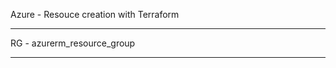 Azure - Resouce creation with Terraform  
_______________________________________________________________________________________________________________________________________________________________________________________________
RG - azurerm_resource_group
_______________________________________________________________________________________________________________________________________________________________________________________________
